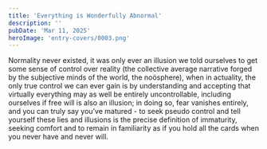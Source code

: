 ```yaml
---
title: 'Everything is Wonderfully Abnormal'
description: ''
pubDate: 'Mar 11, 2025'
heroImage: 'entry-covers/0003.png'
---
```


Normality never existed, it was only ever an illusion we told ourselves to get some sense of control over reality (the collective average narrative forged by the subjective minds of the world, the noösphere), when in actuality, the only true control we can ever gain is by understanding and accepting that virtually everything may as well be entirely uncontrollable, including ourselves if free will is also an illusion; in doing so, fear vanishes entirely, and you can truly say you’ve matured - to seek pseudo control and tell yourself these lies and illusions is the precise definition of immaturity, seeking comfort and to remain in familiarity as if you hold all the cards when you never have and never will.

